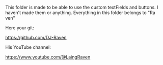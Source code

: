 This folder is made to be able to use the custom textFields and buttons. 
I haven't made them or anything. Everything in this folder belongs to "Ra ven"

Here your git:

https://github.com/DJ-Raven

His YouTube channel:

https://www.youtube.com/@LaingRaven